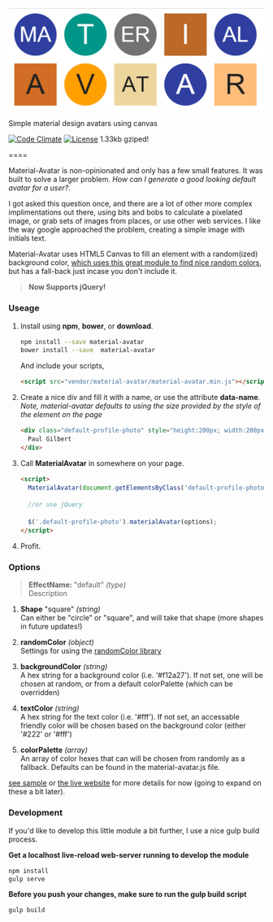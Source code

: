 ![material-avatar](sample.png)

Simple material design avatars using canvas

[![Code Climate](https://codeclimate.com/github/hellsan631/material-avatar/badges/gpa.svg)](https://codeclimate.com/github/hellsan631/material-avatar)
[![License](http://img.shields.io/badge/License-MIT-blue.svg)](http://opensource.org/licenses/MIT) 
1.33kb gziped!

====

Material-Avatar is non-opinionated and only has a few small features. It was built to solve a larger problem. _How can I generate a good looking default avatar for a user?_.

I got asked this question once, and there are a lot of other more complex implimentations out there, using bits and bobs to calculate a pixelated image, or grab sets of images from places, or use other web services. I like the way google approached the problem, creating a simple image with initials text.

Material-Avatar uses HTML5 Canvas to fill an element with a random(ized) background color, [which uses this great module to find nice random colors](https://github.com/davidmerfield/randomColor), but has a fall-back just incase you don't include it.

> __Now Supports jQuery!__

### Useage

1. Install using __npm__, __bower__, or __download__.
    ```bash
    npm install --save material-avatar
    bower install --save  material-avatar
    ```

    And include your scripts,

    ```html
    <script src="vendor/material-avatar/material-avatar.min.js"></script>
    ```

2. Create a nice div and fill it with a name, or use the attribute __data-name__. _Note, material-avatar defaults to using the size provided by the style of the element on the page_
    ```html
    <div class="default-profile-photo" style="height:200px; width:200px;">
      Paul Gilbert
    </div>
    ```

3. Call __MaterialAvatar__ in somewhere on your page.
    ```html
    <script>
      MaterialAvatar(document.getElementsByClass('default-profile-photo'), options);

      //or use jQuery

      $('.default-profile-photo').materialAvatar(options);
    </script>
    ```

4. Profit.

### Options

> __EffectName:__ "default" _(type)_<br/>
>	Description

1. __Shape__ "square" _(string)_ <br/>
Can either be "circle" or "square", and will take that shape (more shapes in future updates!)

2. __randomColor__ _(object)_ <br/>
Settings for using the [randomColor library](https://github.com/davidmerfield/randomColor)

3. __backgroundColor__ _(string)_ <br/>
A hex string for a background color (i.e. '#f12a27'). If not set, one will be chosen at random, or from
a default colorPalette (which can be overridden)

4. __textColor__ _(string)_ <br/>
A hex string for the text color (i.e. '#fff'). If not set, an accessable friendly color will be chosen
based on the background color (either '#222' or '#fff')

5. __colorPalette__ _(array)_ <br/>
An array of color hexes that can will be chosen from randomly as a fallback. Defaults can be found in
the material-avatar.js file.

[see sample](https://github.com/hellsan631/material-avatar/tree/master/sample) or [the live website](http://hellsan631.github.io/material-avatar/) for more details for now (going to expand on these a bit later).

### Development

If you'd like to develop this little module a bit further, I use a nice gulp build process.

__Get a localhost live-reload web-server running to develop the module__
```
npm install
gulp serve
```

__Before you push your changes, make sure to run the gulp build script__
```
gulp build
```
